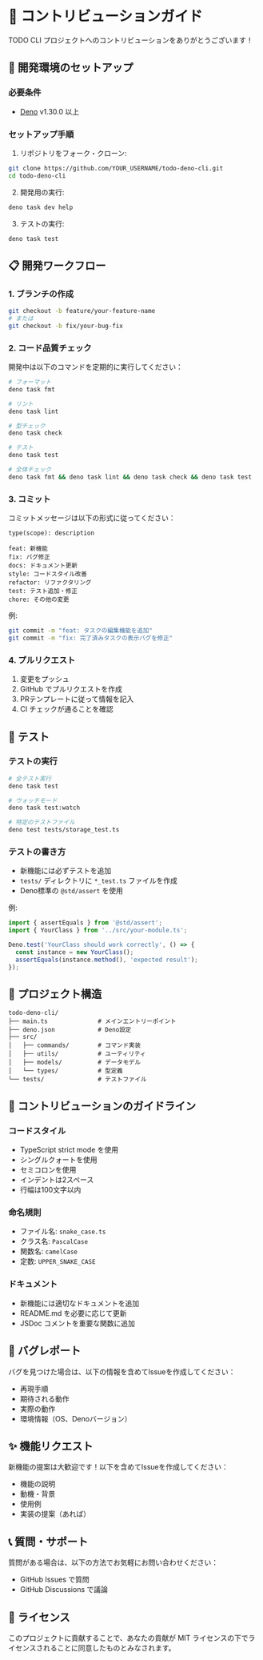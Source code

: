 # 🤝 コントリビューションガイド

TODO CLI プロジェクトへのコントリビューションをありがとうございます！

## 🚀 開発環境のセットアップ

### 必要条件
- [Deno](https://deno.land/) v1.30.0 以上

### セットアップ手順

1. リポジトリをフォーク・クローン:
```bash
git clone https://github.com/YOUR_USERNAME/todo-deno-cli.git
cd todo-deno-cli
```

2. 開発用の実行:
```bash
deno task dev help
```

3. テストの実行:
```bash
deno task test
```

## 📋 開発ワークフロー

### 1. ブランチの作成
```bash
git checkout -b feature/your-feature-name
# または
git checkout -b fix/your-bug-fix
```

### 2. コード品質チェック
開発中は以下のコマンドを定期的に実行してください：

```bash
# フォーマット
deno task fmt

# リント
deno task lint

# 型チェック
deno task check

# テスト
deno task test

# 全体チェック
deno task fmt && deno task lint && deno task check && deno task test
```

### 3. コミット
コミットメッセージは以下の形式に従ってください：

```
type(scope): description

feat: 新機能
fix: バグ修正
docs: ドキュメント更新
style: コードスタイル改善
refactor: リファクタリング
test: テスト追加・修正
chore: その他の変更
```

例:
```bash
git commit -m "feat: タスクの編集機能を追加"
git commit -m "fix: 完了済みタスクの表示バグを修正"
```

### 4. プルリクエスト
1. 変更をプッシュ
2. GitHub でプルリクエストを作成
3. PRテンプレートに従って情報を記入
4. CI チェックが通ることを確認

## 🧪 テスト

### テストの実行
```bash
# 全テスト実行
deno task test

# ウォッチモード
deno task test:watch

# 特定のテストファイル
deno test tests/storage_test.ts
```

### テストの書き方
- 新機能には必ずテストを追加
- `tests/` ディレクトリに `*_test.ts` ファイルを作成
- Deno標準の `@std/assert` を使用

例:
```typescript
import { assertEquals } from '@std/assert';
import { YourClass } from '../src/your-module.ts';

Deno.test('YourClass should work correctly', () => {
  const instance = new YourClass();
  assertEquals(instance.method(), 'expected result');
});
```

## 📁 プロジェクト構造

```
todo-deno-cli/
├── main.ts              # メインエントリーポイント
├── deno.json            # Deno設定
├── src/
│   ├── commands/        # コマンド実装
│   ├── utils/           # ユーティリティ
│   ├── models/          # データモデル
│   └── types/           # 型定義
└── tests/               # テストファイル
```

## 🎯 コントリビューションのガイドライン

### コードスタイル
- TypeScript strict mode を使用
- シングルクォートを使用
- セミコロンを使用
- インデントは2スペース
- 行幅は100文字以内

### 命名規則
- ファイル名: `snake_case.ts`
- クラス名: `PascalCase`
- 関数名: `camelCase`
- 定数: `UPPER_SNAKE_CASE`

### ドキュメント
- 新機能には適切なドキュメントを追加
- README.md を必要に応じて更新
- JSDoc コメントを重要な関数に追加

## 🐛 バグレポート

バグを見つけた場合は、以下の情報を含めてIssueを作成してください：

- 再現手順
- 期待される動作
- 実際の動作
- 環境情報（OS、Denoバージョン）

## ✨ 機能リクエスト

新機能の提案は大歓迎です！以下を含めてIssueを作成してください：

- 機能の説明
- 動機・背景
- 使用例
- 実装の提案（あれば）

## 📞 質問・サポート

質問がある場合は、以下の方法でお気軽にお問い合わせください：

- GitHub Issues で質問
- GitHub Discussions で議論

## 📄 ライセンス

このプロジェクトに貢献することで、あなたの貢献が MIT ライセンスの下でライセンスされることに同意したものとみなされます。 